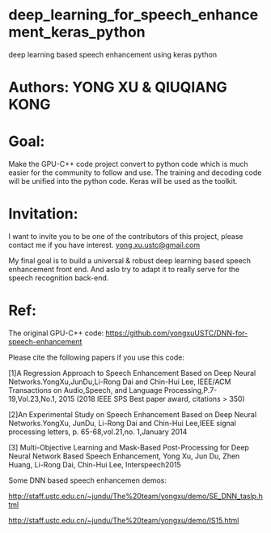 # deep_learning_for_speech_enhancement_keras_python
deep learning based speech enhancement using keras python

# Authors: YONG XU & QIUQIANG KONG

# Goal:
Make the GPU-C++ code project convert to python code which is much easier for the community to follow and use. The training and decoding code will be unified into the python code. Keras will be used as the toolkit.

# Invitation:
I want to invite you to be one of the contributors of this project, please contact me if you have interest. yong.xu.ustc@gmail.com

My final goal is to build a universal & robust deep learning based speech enhancement front end. And aslo try to adapt it to really serve for the speech recognition back-end.

# Ref:
The original GPU-C++ code: https://github.com/yongxuUSTC/DNN-for-speech-enhancement

Please cite the following papers if you use this code:

[1]A Regression Approach to Speech Enhancement Based on Deep Neural Networks.YongXu,JunDu,Li-Rong Dai and Chin-Hui Lee, IEEE/ACM Transactions on Audio,Speech, and Language Processing,P.7-19,Vol.23,No.1, 2015 (2018 IEEE SPS Best paper award, citations > 350)

[2]An Experimental Study on Speech Enhancement Based on Deep Neural Networks.YongXu, JunDu, Li-Rong Dai and Chin-Hui Lee,IEEE signal processing letters, p. 65-68,vol.21,no. 1,January 2014

[3] Multi-Objective Learning and Mask-Based Post-Processing for Deep Neural Network Based Speech Enhancement, Yong Xu, Jun Du, Zhen Huang, Li-Rong Dai, Chin-Hui Lee, Interspeech2015

Some DNN based speech enhancemen demos:

http://staff.ustc.edu.cn/~jundu/The%20team/yongxu/demo/SE_DNN_taslp.html

http://staff.ustc.edu.cn/~jundu/The%20team/yongxu/demo/IS15.html
